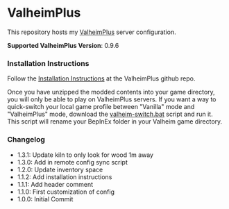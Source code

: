 # ValheimPlus

This repository hosts my [ValheimPlus](https://github.com/valheimPlus/ValheimPlus) server configuration.

**Supported ValheimPlus Version**: 0.9.6

### Installation Instructions

Follow the [Installation Instructions](https://github.com/valheimPlus/ValheimPlus#installation-instructions) at the ValheimPlus github repo.

Once you have unzipped the modded contents into your game directory, you will only be able to play on ValheimPlus servers.
If you want a way to quick-switch your local game profile between "Vanilla" mode and "ValheimPlus" mode, download the [valheim-switch.bat](./valheim-switch.bat) script and run it. This script will rename your BepInEx folder in your Valheim game directory.

### Changelog
- 1.3.1: Update kiln to only look for wood 1m away
- 1.3.0: Add in remote config sync script
- 1.2.0: Update inventory space
- 1.1.2: Add installation instructions
- 1.1.1: Add header comment
- 1.1.0: First customization of config
- 1.0.0: Initial Commit
